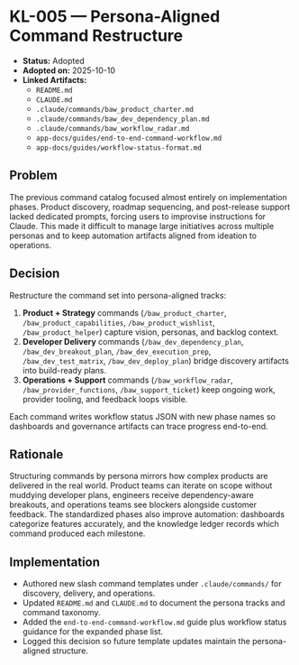 # KL-005 — Persona-Aligned Command Restructure

- **Status:** Adopted
- **Adopted on:** 2025-10-10
- **Linked Artifacts:**
  - `README.md`
  - `CLAUDE.md`
  - `.claude/commands/baw_product_charter.md`
  - `.claude/commands/baw_dev_dependency_plan.md`
  - `.claude/commands/baw_workflow_radar.md`
  - `app-docs/guides/end-to-end-command-workflow.md`
  - `app-docs/guides/workflow-status-format.md`

## Problem

The previous command catalog focused almost entirely on implementation phases. Product discovery, roadmap sequencing, and post-release support lacked dedicated prompts, forcing users to improvise instructions for Claude. This made it difficult to manage large initiatives across multiple personas and to keep automation artifacts aligned from ideation to operations.

## Decision

Restructure the command set into persona-aligned tracks:

1. **Product + Strategy** commands (`/baw_product_charter`, `/baw_product_capabilities`, `/baw_product_wishlist`, `/baw_product_helper`) capture vision, personas, and backlog context.
2. **Developer Delivery** commands (`/baw_dev_dependency_plan`, `/baw_dev_breakout_plan`, `/baw_dev_execution_prep`, `/baw_dev_test_matrix`, `/baw_dev_deploy_plan`) bridge discovery artifacts into build-ready plans.
3. **Operations + Support** commands (`/baw_workflow_radar`, `/baw_provider_functions`, `/baw_support_ticket`) keep ongoing work, provider tooling, and feedback loops visible.

Each command writes workflow status JSON with new phase names so dashboards and governance artifacts can trace progress end-to-end.

## Rationale

Structuring commands by persona mirrors how complex products are delivered in the real world. Product teams can iterate on scope without muddying developer plans, engineers receive dependency-aware breakouts, and operations teams see blockers alongside customer feedback. The standardized phases also improve automation: dashboards categorize features accurately, and the knowledge ledger records which command produced each milestone.

## Implementation

- Authored new slash command templates under `.claude/commands/` for discovery, delivery, and operations.
- Updated `README.md` and `CLAUDE.md` to document the persona tracks and command taxonomy.
- Added the `end-to-end-command-workflow.md` guide plus workflow status guidance for the expanded phase list.
- Logged this decision so future template updates maintain the persona-aligned structure.
